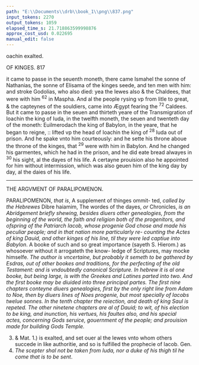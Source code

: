```yaml
---
path: "E:\\Documents\\drb\\book_1\\png\\837.png"
input_tokens: 2270
output_tokens: 1059
elapsed_time_s: 21.718863599998876
approx_cost_usd: 0.022695
manual_edit: false
---
```

oachin exalted.

OF KINGES. 817

it came to passe in the seuenth moneth, there came Ismahel
the sonne of Nathanias, the sonne of Elisama of the kinges
seede, and ten men with him: and stroke Godolias, who also
died: yea the Iewes also & the Chaldees, that were with him
<sup>62</sup> in Maspha. And al the people rysing vp from litle to great,
& the capteynes of the souldiers, came into Ægypt fearing the
<sup>72</sup> Caldees. But it came to passe in the seuen and thirteth yeare
of the Transmigration of Ioachin the king of Iuda, in the
twelfth moneth, the seuen and twenteth day of the moneth:
Euilmerodach the king of Babylon, in the yeare, that he
began to reigne, :: lifted vp the head of Ioachin the king of
<sup>28</sup> Iuda out of prison. And he spake vnto him courteously:
and he sette his throne aboue the throne of the kinges, that
<sup>29</sup> were with him in Babylon. And he changed his garmentes,
which he had in the prison, and he did eate bread alwayes in
<sup>30</sup> his sight, al the dayes of his life. A certayne prouision also
he appointed for him without intermission, which was also
geuen him of the king day by day, al the daies of his life.

<hr>

THE ARGVMENT OF
PARALIPOMENON.

PARALIPOMENON, *that is*, A supplement of thinges ommit-
ted, *called by the Hebrewes* Dibre haiamim, The wordes of the
dayes, *or* Chronicles, *is an Abridgement briefly shewing, besides diuers other
genealogies, from the beginning of the world, the faith and religion both of
the progenitors, and ofspring of the Patriarch Iacob, whose progenie God
chose and made his peculiar people; and in that nation more particularly re-
counting the Actes of king Dauid, and other kinges of his line, til they were
led captiue into Babylon*. A booke of such and so great importance
(sayeth S. Hierom.) as whosoever without it arrogateth the know-
ledge of Scriptures, may mocke himselfe. *The author is vncertaine,
but probably it semeth to be gathered by Esdras, out of other bookes and
traditions, for the perfecting of the old Testament: and is vndoubtedly
canonical Scripture. In hebrew it is al one booke, but being large, is with the
Greekes and Latines parted into two. And the first booke may be diuided
into three principal partes. The first nine chapters conteyne diuers genealogies,
first by the only right line from Adam to Noe, then by diuers lines of Noes
progenie, but most specially of Iacobs twelue sonnes. In the tenth chapter the
reiection, and death of king Saul is repeted. The other ninetene chapters are al
of Dauid; to wit, of his election to be king, and inunction, his vertues, his
faultes also, and his special actes, concerning Gods seruice, gouernment of the
people; and prouision made for building Gods Temple.*

[^1]: By Gods spe-
cial proui-
dence king
Ioachin (other
wise called Ie-
chonias. 2.Par.
3. & Mat. 1.)
is exalted, and
set ouer al the
Iewes vnto
whom others
succede in like
authoritie, and
so is fulfilled
the prophecie
of Iacob. Gen.
49. *The scepter
shal not be taken
from Iuda, nor
a duke of his
thigh til he
come that is to
be sent*.

[^2]: The significa-
tion of the
name; and the
contentes of
this booke.

[^3]: Diuided into
two bookes.

[^4]: The first
booke into
three partes